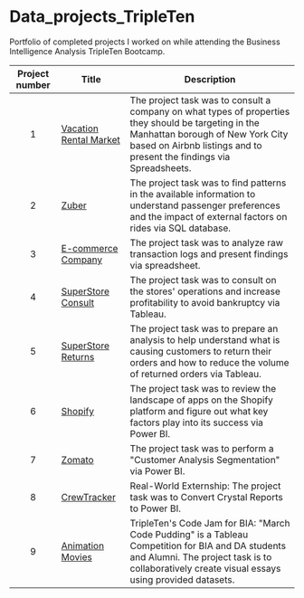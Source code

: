 # Data_projects_TripleTen
Portfolio of completed projects I worked on while attending the Business Intelligence Analysis TripleTen Bootcamp.

| Project number | Title | Description |
| :-----------: | ----------- |----------- |
| 1 | [Vacation Rental Market](https://github.com/CorriSarge/TripleTen_projects/tree/main/Vacation%20Rental%20Market) | The project task was to consult a company on what types of properties they should be targeting in the Manhattan borough of New York City based on Airbnb listings and to present the findings via Spreadsheets. |
| 2 | [Zuber](https://github.com/Tiffany-Bergett/Data_projects_TripleTen/tree/main/Zuber) | The project task was to find patterns in the available information to understand passenger preferences and the impact of external factors on rides via SQL database. |
| 3 | [E-commerce Company](https://github.com/Tiffany-Bergett/Data_projects_TripleTen/tree/main/E-commerce%20Company) | The project task was to analyze raw transaction logs and present findings via spreadsheet. |
| 4 | [SuperStore Consult](https://github.com/Tiffany-Bergett/Data_projects_TripleTen/tree/main/SuperStore%20Consult) | The project task was to consult on the stores' operations and increase profitability to avoid bankruptcy via Tableau. |
| 5 | [SuperStore Returns](https://github.com/CorriSarge/TripleTen_projects/blob/main/Identifying%20Reasons%20for%20Returns.md) | The project task was to prepare an analysis to help understand what is causing customers to return their orders and how to reduce the volume of returned orders via Tableau. |
| 6 | [Shopify](https://github.com/Tiffany-Bergett/Data_projects_TripleTen/tree/main/Shopify) | The project task was to review the landscape of apps on the Shopify platform and figure out what key factors play into its success via Power BI. |
| 7 | [Zomato](https://github.com/Tiffany-Bergett/Data_projects_TripleTen/tree/main/Zomato) | The project task was to perform a "Customer Analysis Segmentation" via Power BI. |
| 8 | [CrewTracker](https://github.com/Tiffany-Bergett/Data_projects_TripleTen/tree/main/CrewTracker) | Real-World Externship: The project task was to Convert Crystal Reports to Power BI. |
| 9 | [Animation Movies](https://github.com/Tiffany-Bergett/Data_projects_TripleTen/tree/main/Animation%20Movies) | TripleTen's Code Jam for BIA: "March Code Pudding" is a Tableau Competition for BIA and DA students and Alumni. The project task is to collaboratively create visual essays using provided datasets. |
